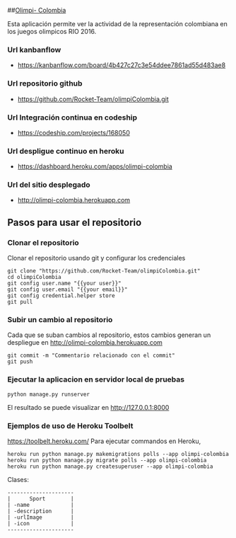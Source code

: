 ##[Olimpi- Colombia](http://olimpi-colombia.herokuapp.com)

Esta aplicación permite ver la actividad de la representación colombiana en los juegos olimpicos RIO 2016.


### Url kanbanflow
* https://kanbanflow.com/board/4b427c27c3e54ddee7861ad55d483ae8

### Url repositorio github
* https://github.com/Rocket-Team/olimpiColombia.git

### Url Integración continua en codeship
* https://codeship.com/projects/168050

### Url despligue continuo en heroku
* https://dashboard.heroku.com/apps/olimpi-colombia

### Url del sitio desplegado
* http://olimpi-colombia.herokuapp.com


##  Pasos para usar el repositorio

### Clonar el repositorio

Clonar el repositorio usando git y configurar los credenciales

```
git clone "https://github.com/Rocket-Team/olimpiColombia.git"
cd olimpiColombia
git config user.name "{{your user}}"
git config user.email "{{your email}}"
git config credential.helper store
git pull
```

### Subir un cambio al repositorio
Cada que se suban cambios al repositorio, estos cambios generan un despliegue en 
http://olimpi-colombia.herokuapp.com
```
git commit -m "Commentario relacionado con el commit"
git push
```

### Ejecutar la aplicacion en servidor local de pruebas

```
python manage.py runserver
```

El resultado se puede visualizar en http://127.0.0.1:8000


### Ejemplos de uso de Heroku Toolbelt
https://toolbelt.heroku.com/ Para ejecutar commandos en Heroku,
```
heroku run python manage.py makemigrations polls --app olimpi-colombia
heroku run python manage.py migrate polls --app olimpi-colombia
heroku run python manage.py createsuperuser --app olimpi-colombia
```


Clases:
```
---------------------
|      Sport        |
| -name             |
| -description      |
| -urlImage         |
| -icon             |
---------------------
```

